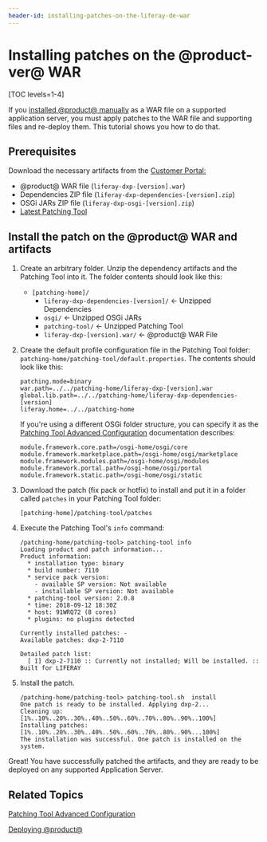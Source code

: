 ```yaml
---
header-id: installing-patches-on-the-liferay-de-war
---
```


# Installing patches on the @product-ver@ WAR

[TOC levels=1-4]

If you
[installed @product@ manually](/docs/7-1/deploy/-/knowledge_base/d/installing-liferay-manually)
as a WAR file on a supported application server, you must apply patches to the
WAR file and supporting files and re-deploy them. This tutorial shows you how to
do that.

## Prerequisites

Download the necessary artifacts from the 
[Customer Portal:](https://web.liferay.com/group/customer/dxp/downloads/7-1)

- @product@ WAR file (`liferay-dxp-[version].war`)
- Dependencies ZIP file (`liferay-dxp-dependencies-[version].zip`)
- OSGi JARs ZIP file (`liferay-dxp-osgi-[version].zip`) 
- [Latest Patching Tool](https://web.liferay.com/group/customer/dxp/downloads/digital-enterprise/patching-tool)

## Install the patch on the @product@ WAR and artifacts

1.  Create an arbitrary folder. Unzip the dependency artifacts and the 
    Patching Tool into it. The folder contents should look like this:

    - `[patching-home]/`
        - `liferay-dxp-dependencies-[version]/` &larr; Unzipped Dependencies
        - `osgi/` &larr; Unzipped OSGi JARs
        - `patching-tool/` &larr; Unzipped Patching Tool
        - `liferay-dxp-[version].war/` &larr; @product@ WAR File

2.  Create the default profile configuration file in the Patching Tool folder:
    `patching-home/patching-tool/default.properties`. The contents should look
    like this:

        patching.mode=binary
        war.path=../../patching-home/liferay-dxp-[version].war
        global.lib.path=../../patching-home/liferay-dxp-dependencies-[version]
        liferay.home=../../patching-home

    If you're using a different OSGi folder structure, you can specify it as
    the [Patching Tool Advanced Configuration](/docs/7-1/deploy/-/knowledge_base/d/patching-tool-advanced-configuration)
    documentation describes: 
	
        module.framework.core.path=/osgi-home/osgi/core
        module.framework.marketplace.path=/osgi-home/osgi/marketplace
        module.framework.modules.path=/osgi-home/osgi/modules
        module.framework.portal.path=/osgi-home/osgi/portal
        module.framework.static.path=/osgi-home/osgi/static	

3.  Download the patch (fix pack or hotfix) to install and put it in a folder 
    called `patches` in your Patching Tool folder:

        [patching-home]/patching-tool/patches 

4.  Execute the Patching Tool's `info` command:

        /patching-home/patching-tool> patching-tool info
        Loading product and patch information...
        Product information:
          * installation type: binary
          * build number: 7110
          * service pack version:
            - available SP version: Not available
            - installable SP version: Not available
          * patching-tool version: 2.0.8
          * time: 2018-09-12 18:30Z
          * host: 91WRQ72 (8 cores)
          * plugins: no plugins detected

        Currently installed patches: -
        Available patches: dxp-2-7110

        Detailed patch list:
          [ I] dxp-2-7110 :: Currently not installed; Will be installed. :: Built for LIFERAY

5.  Install the patch. 

        /patching-home/patching-tool> patching-tool.sh  install
        One patch is ready to be installed. Applying dxp-2...
        Cleaning up: [1%..10%..20%..30%..40%..50%..60%..70%..80%..90%..100%]
        Installing patches: [1%..10%..20%..30%..40%..50%..60%..70%..80%..90%...100%]
        The installation was successful. One patch is installed on the system.

Great! You have successfully patched the artifacts, and they are ready to be
deployed on any supported Application Server.

## Related Topics

[Patching Tool Advanced Configuration](/docs/7-1/deploy/-/knowledge_base/d/patching-tool-advanced-configuration)

[Deploying @product@](/docs/7-1/deploy/-/knowledge_base/d/deploying-product)
